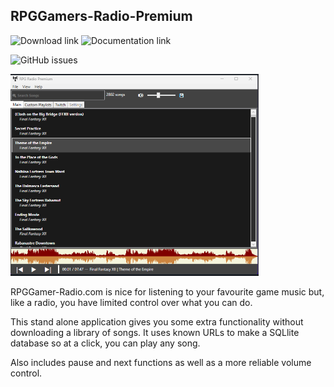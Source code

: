 ## RPGGamers-Radio-Premium

<a style="text-decoration:none" href="https://github.com/DerekGooding/RPGGamers-Radio-Premium/raw/main/bin/publish/setup.exe">
    <img src="https://img.shields.io/badge/Download%20Installer-blue.svg?style=flat-round" alt="Download link" />
</a>
<a style="text-decoration:none" href="http://www.rpgamers.net/radio/">
    <img src="https://img.shields.io/badge/Original%20Site-8A2BE2" alt="Documentation link" />
</a>

![GitHub issues](https://img.shields.io/github/issues/DerekGooding/RPGGamers-Radio-Premium?logo=github)

![alt text](https://github.com/DerekGooding/RPGGamers-Radio-Premium/blob/main/Radio.PNG)

RPGGamer-Radio.com is nice for listening to your favourite game music but, like a radio, you have limited control over what you can do. 

This stand alone application gives you some extra functionality without downloading a library of songs. It uses known URLs to make a SQLlite database so at a click, you can play any song. 

Also includes pause and next functions as well as a more reliable volume control. 

